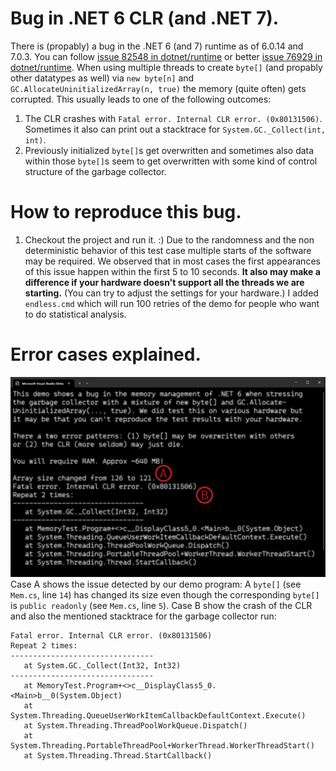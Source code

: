 # Bug in .NET 6 CLR (and .NET 7).
There is (propably) a bug in the .NET 6 (and 7) runtime as of 6.0.14 and 7.0.3. You can follow [issue 82548 in dotnet/runtime](https://github.com/dotnet/runtime/issues/82548) or better [issue 76929 in dotnet/runtime](https://github.com/dotnet/runtime/issues/76929).
When using multiple threads to create `byte[]` (and propably other datatypes as well) via `new byte[n]` and `GC.AllocateUninitializedArray(n, true)` the memory (quite often) gets corrupted. This usually leads to one of the following outcomes:
1. The CLR crashes with `Fatal error. Internal CLR error. (0x80131506)`. Sometimes it also can print out a stacktrace for `System.GC._Collect(int, int)`.
1. Previously initialized `byte[]`s get overwritten and sometimes also data within those `byte[]`s seem to get overwritten with some kind of control structure of the garbage collector.
# How to reproduce this bug.
1. Checkout the project and run it. :)
Due to the randomness and the non deterministic behavior of this test case multiple starts of the software may be required. We observed that in most cases the first appearances of this issue happen within the first 5 to 10 seconds. __It also may make a difference if your hardware doesn't support all the threads we are starting.__ (You can try to adjust the settings for your hardware.)
I added `endless.cmd` which will run 100 retries of the demo for people who want to do statistical analysis.
# Error cases explained.
![Errors](./error.png)
Case A shows the issue detected by our demo program: A `byte[]` (see `Mem.cs`, line `14`) has changed its size even though the corresponding `byte[]` is `public readonly` (see `Mem.cs`, line `5`).
Case B show the crash of the CLR and also the mentioned stacktrace for the garbage collector run:
```text
Fatal error. Internal CLR error. (0x80131506)
Repeat 2 times:
--------------------------------
   at System.GC._Collect(Int32, Int32)
--------------------------------
   at MemoryTest.Program+<>c__DisplayClass5_0.<Main>b__0(System.Object)
   at System.Threading.QueueUserWorkItemCallbackDefaultContext.Execute()
   at System.Threading.ThreadPoolWorkQueue.Dispatch()
   at System.Threading.PortableThreadPool+WorkerThread.WorkerThreadStart()
   at System.Threading.Thread.StartCallback()
```
